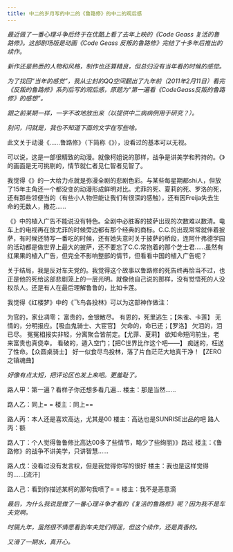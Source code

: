 ```yaml
---
title: 中二的岁月写的中二的《鲁路修》的中二的观后感
---
```


*最近做了一番心理斗争后终于在优酷上看了去年上映的《Code Geass 复活的鲁路修》。这部剧场版是动画《Code Geass 反叛的鲁路修》完结了十多年后推出的续作。*

*新作还是熟悉的人物和风格，制作也还算精良，但总归没有当年看的时候的感觉。*

*为了找回“当年的感觉”，我从尘封的QQ空间翻出了九年前（2011年2月11日）看完《反叛的鲁路修》系列后写的观后感，原题为“第一遍看《CodeGeass反叛的鲁路修》的感想”。*

*跟之前某期一样，一字不改地放出来（以提供中二病病例用于研究？）。*

*别问，问就是，我也不知道下面的文字在写些啥。*

此文关于动漫《……鲁路修》（下简称《》），没看过的基本可以无视。

可以说，这是一部很精致的动漫。就像柯姐说的那样，战争是讲美学和矜持的。《》的画面是无可挑剔的，情节就仁者见仁智者见智了。

我觉得《》的一大给力点就是弥漫全剧的悲剧色彩。与某些每星期都shi人，但放了15年主角还一个都没变的动漫形成鲜明对比。尤菲的死、夏莉的死、罗洛的死，还有那些领便当的（有些小人物但能让我们有很深的感触），还有因Freija失去生命的无数人，撒花……

《》中的植入广告不能说没有特色。全剧中必胜客的披萨出现的次数难以数清。电车上的电视再在放尤菲的时候旁边都有那个经典的商标。C.C.的出现常常就伴着披萨，有时候还特写一番吃的时候，还有她失意时关于披萨的桥段，连阿什弗德学园的活动都是做世界上最大的披萨，还不要忘了C.C.常抱着的那个芝士君……虽然有红果果的植入广告，但完全不影响整部的情节，但看看中国的植入广告呢？

关于结局，我是反对车夫党的。我觉得这个故事以鲁路修的死告终再恰当不过，也正是他的死给这部悲剧笼上的一层光明。就像他自己说的那样，没有觉悟死的人没权杀人。还是有人在最后理解鲁鲁的，比如卡莲。

我觉得《红楼梦》中的《飞鸟各投林》可以为这部神作做注：

为官的，家业凋零；
富贵的，金银散尽。
有恩的，死里逃生；【朱雀、卡莲】
无情的，分明报应。【吸血鬼骑士、大宦官】
欠命的，命已还；【罗洛】
欠泪的，泪已尽。
冤冤相报实非轻，分离聚合皆前定。【尤菲、夏莉】
欲知命短问前生，老来富贵也真侥幸。
看破的，遁入空门；【把C世界比作这个吧——】
痴迷的，枉送了性命。【众圆桌骑士】
好一似食尽鸟投林，落了片白茫茫大地真干净！【ZERO之镇魂曲】

*好像有点太短，把评论区也发上来吧。更羞耻了。*

路人甲：第一遍？看样子你还想多看几遍...
楼主：那是当然……

路人乙：同上= =
楼主：同上==

路人丙：本人还是喜欢高达，尤其是00
楼主：高达也是SUNRISE出品的吧
路人丙：额

路人丁：个人觉得鲁鲁修比高达00多了些情节，略少了些绚丽》》路过
楼主：《鲁路修》的战争不讲美学，只讲智慧……

路人戊：没看过没有发言权，但是我觉得你写的很好
楼主：我也是这样觉得的……[流汗]

路人己：看到你描述某柯的那句我喷了= =
楼主：我不是恶意滴

*最后，为什么我说是做了一番心理斗争才看的《复活的鲁路修》呢？因为我不是车夫党啊。*

*时隔九年，虽然很不情愿看到车夫党们得逞，但这个续作，还是真香的。*

*又滑了一期水，真开心。*
